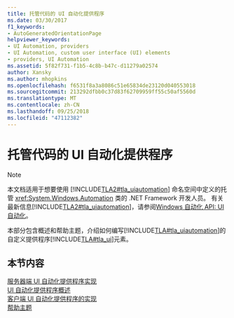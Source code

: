 ```yaml
---
title: 托管代码的 UI 自动化提供程序
ms.date: 03/30/2017
f1_keywords:
- AutoGeneratedOrientationPage
helpviewer_keywords:
- UI Automation, providers
- UI Automation, custom user interface (UI) elements
- providers, UI Automation
ms.assetid: 5f82f731-f1b5-4c8b-b47c-d11279a02574
author: Xansky
ms.author: mhopkins
ms.openlocfilehash: f6531f8a3a8086c51e65834de23120d040553018
ms.sourcegitcommit: 213292dfbb0c37d83f62709959ff55c50af5560d
ms.translationtype: MT
ms.contentlocale: zh-CN
ms.lasthandoff: 09/25/2018
ms.locfileid: "47112382"
---
```

# <a name="ui-automation-providers-for-managed-code"></a>托管代码的 UI 自动化提供程序
> [!NOTE]
>  本文档适用于想要使用 [!INCLUDE[TLA2#tla_uiautomation](../../../includes/tla2sharptla-uiautomation-md.md)] 命名空间中定义的托管 <xref:System.Windows.Automation> 类的 .NET Framework 开发人员。 有关最新信息[!INCLUDE[TLA2#tla_uiautomation](../../../includes/tla2sharptla-uiautomation-md.md)]，请参阅[Windows 自动化 API: UI 自动化](https://go.microsoft.com/fwlink/?LinkID=156746)。  
  
 本部分包含概述和帮助主题，介绍如何编写[!INCLUDE[TLA#tla_uiautomation](../../../includes/tlasharptla-uiautomation-md.md)]的自定义提供程序[!INCLUDE[TLA#tla_ui](../../../includes/tlasharptla-ui-md.md)]元素。  
  
## <a name="in-this-section"></a>本节内容  
 [服务器端 UI 自动化提供程序实现](../../../docs/framework/ui-automation/server-side-ui-automation-provider-implementation.md)  
 [UI 自动化提供程序概述](../../../docs/framework/ui-automation/ui-automation-providers-overview.md)  
 [客户端 UI 自动化提供程序的实现](../../../docs/framework/ui-automation/client-side-ui-automation-provider-implementation.md)  
 [帮助主题](../../../docs/framework/ui-automation/ui-automation-providers-for-managed-code-how-to-topics.md)
